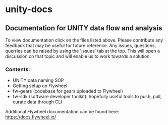 # unity-docs
## Documentation for UNITY data flow and analysis 

To view documentation click on the files listed above. Please contribute any feedback that may be useful for future reference. Any issues, questions, querries can be raised by using the 'issues' tab at the top. This will open a discussion on that topic and will enable us to work towards a solution.

### Contents:
- UNITY data naming SOP
- Getting setup on Flywheel
- fw-gears (codebase for gears uploaded to Flywheel)
- fw-sdk (software developer toolkit): hopefully useful tools to push, pull, curate data through CLI


Additional Flywheel documentation can be found here:
https://docs.flywheel.io/

